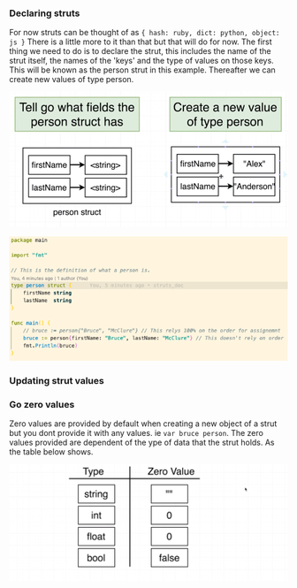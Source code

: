 ### Declaring struts

For now struts can be thought of as `{ hash: ruby, dict: python, object: js }` There is a little more to it than that but that will do for now. The first thing we need to do is to declare the strut, this includes the name of the strut itself, the names of the 'keys' and the type of values on those keys. This will be known as the person strut in this example. Thereafter we can create new values of type person.

![](./docs/strut.png)

![](./docs/basic_strut_code.png)

### Updating strut values

### Go zero values

Zero values are provided by default when creating a new object of a strut but you dont provide it with any values. ie `var bruce person`. The zero values provided are dependent of the ype of data that the strut holds. As the table below shows.

![](./docs/zero_values.png)
